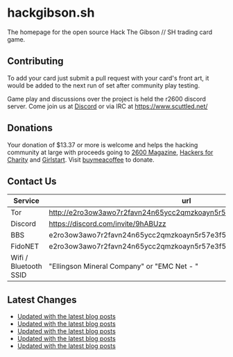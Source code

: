 # hackgibson.sh
The homepage for the open source Hack The Gibson // SH trading card game.


## Contributing

To add your card just submit a pull request with your card's front art, it would be added to the next run of set after community play testing.

Game play and discussions over the project is held the r2600 discord server. Come join us at [Discord](https://discord.com/invite/9hABUzz) or via IRC at https://www.scuttled.net/


## Donations

Your donation of $13.37 or more is welcome and helps the hacking community at large with proceeds going to [2600 Magazine](https://2600.com/), [Hackers for Charity](https://hackersforcharity.org) and [Girlstart](https://girlstart.org).  Visit [buymeacoffee](https://www.buymeacoffee.com/hackgibson.sh) to donate.


## Contact Us

Service | url
-|-
Tor | http://e2ro3ow3awo7r2favn24n65ycc2qmzkoayn5r57e3f56nvjwdcgg32ad.onion
Discord | https://discord.com/invite/9hABUzz
BBS | e2ro3ow3awo7r2favn24n65ycc2qmzkoayn5r57e3f56nvjwdcgg32ad.onion:23
FidoNET | e2ro3ow3awo7r2favn24n65ycc2qmzkoayn5r57e3f56nvjwdcgg32ad.onion:24554
Wifi / Bluetooth SSID | "Ellingson Mineral Company" or "EMC Net - <fidonet address>"

## Latest Changes
<!-- BLOG-POST-LIST:START -->
- [Updated with the latest blog posts](https://github.com/DFW2600/hackgibson.sh/commit/898e7f550bcd6f0d65b8e717b3ddc6daae70c26f)
- [Updated with the latest blog posts](https://github.com/DFW2600/hackgibson.sh/commit/f780cf8be33321da4e425738ace9da1c116c8637)
- [Updated with the latest blog posts](https://github.com/DFW2600/hackgibson.sh/commit/4959e453cee9225ec16f3fc3554b592c193f89fd)
- [Updated with the latest blog posts](https://github.com/DFW2600/hackgibson.sh/commit/ba53aacb9fc344cb8397e517fa1df5528a35994b)
- [Updated with the latest blog posts](https://github.com/DFW2600/hackgibson.sh/commit/debcf9f1ba914e9deac69322e16de5d13744c71c)
<!-- BLOG-POST-LIST:END -->
